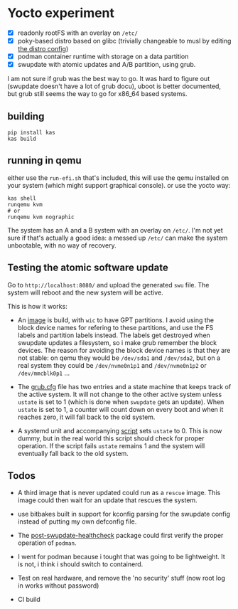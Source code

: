 # Yocto experiment

* [x] readonly rootFS with an overlay on `/etc/`
* [x] poky-based distro based on glibc (trivially changeable to musl by editing [the distro config](./meta-kapernikov/conf/distro/kapernikov.conf))
* [x] podman container runtime with storage on a data partition
* [x] swupdate with atomic updates and A/B partition, using grub.

I am not sure if grub was the best way to go. It was hard to figure out (swupdate doesn't have a lot of grub docu), uboot is better documented, but grub still seems the way to go for x86_64 based systems.

## building

```shell
pip install kas
kas build
```

## running in qemu

either use the `run-efi.sh` that's included, this will use the qemu installed on your system (which might support graphical console). or use the yocto way:

```shell
kas shell
runqemu kvm
# or
runqemu kvm nographic 
```

The system has an A and a B system with an overlay on `/etc/`. I'm not yet sure if that's actually a good idea: a messed up `/etc/` can make the system unbootable, with no way of recovery.

## Testing the atomic software update

Go to `http://localhost:8080/` and upload the generated `swu` file. The system will reboot and the new system will be active.

This is how it works:

* An [image](./meta-kapernikov/recipes-core/images/image-kapernikov.bb) is build, with `wic` to have GPT partitions. I avoid using the block device names for refering to these partitions, and use the FS labels and partition labels instead. The labels get destroyed when swupdate updates a filesystem, so i make grub remember the block devices. The reason for avoiding the block device names is that they are not stable: on qemu they would be `/dev/sda1` and `/dev/sda2`, but on a real system they could be `/dev/nvme0n1p1` and `/dev/nvme0n1p2` or `/dev/mmcblk0p1` ...

* The [grub.cfg](./meta-kapernikov/recipes-core/images/image-kapernikov/grub.cfg) file has two entries and a state machine that keeps track of the active system. It will not change to the other active system unless `ustate` is set to 1 (which is done when `swupdate` gets an update). When `ustate` is set to 1, a counter will count down on every boot and when it reaches zero, it will fall back to the old system.

* A systemd unit and accompanying [script](./meta-kapernikov/recipes-support/psh/post-swupdate-healthcheck/post-swupdate-resetustate.in) sets `ustate` to 0. This is now dummy, but in the real world this script should check for proper operation. If the script fails `ustate` remains 1 and the system will eventually fall back to the old system.

## Todos

* A third image that is never updated could run as a `rescue` image. This image could then wait for an update that rescues the system.

* use bitbakes built in support for kconfig parsing for the swupdate config instead of putting my own defconfig file.

* The [post-swupdate-healthcheck](./meta-kapernikov/recipes-support/psh/post-swupdate-healthcheck.bb) package could first verify the proper operation of `podman`.

* I went for podman because i tought that was going to be lightweight. It is not, i think i should switch to containerd.

* Test on real hardware, and remove the 'no security' stuff (now root log in works without password)

* CI build

